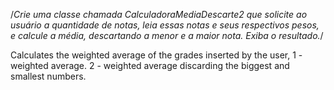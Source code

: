 /*Crie uma classe chamada CalculadoraMediaDescarte2 que solicite ao usuário a quantidade de notas, leia essas notas e seus respectivos pesos, e calcule a média, descartando a menor e a maior nota. Exiba o resultado.​*/

Calculates the weighted average of the grades inserted by the user, 
1 - weighted average.
2 - weighted average discarding the biggest and smallest numbers.